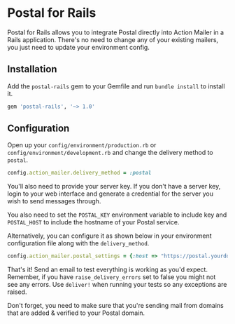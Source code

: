 # Postal for Rails

Postal for Rails allows you to integrate Postal directly into Action Mailer in a Rails application. There's no need to change any of your existing mailers, you just need to update your environment config.

## Installation

Add the `postal-rails` gem to your Gemfile and run `bundle install` to install it.

```ruby
gem 'postal-rails', '~> 1.0'
```

## Configuration

Open up your `config/environment/production.rb` or `config/environment/development.rb` and change the delivery method to `postal`.

```ruby
config.action_mailer.delivery_method = :postal
```

You'll also need to provide your server key. If you don't have a server key, login to your web interface and generate a credential for the server you wish to send messages through.

You also need to set the `POSTAL_KEY` environment variable to include key and `POSTAL_HOST` to include the hostname of your Postal service.

Alternatively, you can configure it as shown below in your environment configuration file along with the `delivery_method`.

```ruby
config.action_mailer.postal_settings = {:host => "https://postal.yourdomainc.com", :server_key => "xxxxx"}
```

That's it! Send an email to test everything is working as you'd expect. Remember, if you have `raise_delivery_errors` set to false you might not see any errors. Use `deliver!` when running your tests so any exceptions are raised.

Don't forget, you need to make sure that you're sending mail from domains that are added & verified to your Postal domain.
